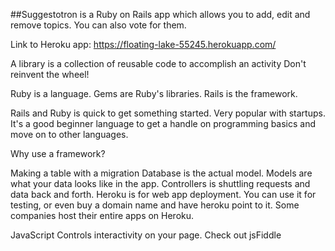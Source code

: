 ##Suggestotron is a Ruby on Rails app which allows you to add, edit and remove topics. You can also vote for them.

Link to Heroku app: https://floating-lake-55245.herokuapp.com/

A library is a collection of reusable code to accomplish an activity
Don't reinvent the wheel!

Ruby is a language. Gems are Ruby's libraries. Rails is the framework.

Rails and Ruby is quick to get something started. Very popular with startups.
It's a good beginner language to get a handle on programming basics and move on
to other languages.

Why use a framework?

Making a table with a migration
Database is the actual model.
Models are what your data looks like in the app.
Controllers is shuttling requests and data back and forth.
Heroku is for web app deployment. You can use it for testing, or even buy a
domain name and have heroku point to it. Some companies host their entire apps
on Heroku.

JavaScript
Controls interactivity on your page. Check out jsFiddle
